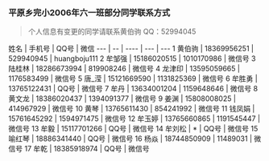 ### 平原乡完小2006年六一班部分同学联系方式

>个人信息有变更的同学请联系黄伯驹
> QQ：52994045



 姓名  | 手机号 | QQ号 | 微信
--- | -- | ---- | --- | ---
1  黄伯驹 | 18369956251 | 529940945 | huangboju111
2  牟邹强 | 15186020515 | 1010170986 | 微信号
3  陆桂林 | 18286673994 | 819908246 | 微信号
4  龙津印 | 13595059665 | 1176583499 | 微信号
5  唐_滢  | 15121669590 | 1131825369 | 微信号
6  牟胜勇 | 13765122431 | QQ号 | 微信号
7  牟丹   | 13634001204 | 1159648646 | 微信号
8  黄文龙 | 18386020437 | 1394091377 | 微信号
9  姜渊  |  15808008025 | 414967929 | 微信号
10  黄琴  |  13765611430 | 854241992 | 微信号
11  钱凤娟 | 15761645292 | 1594971475 | 微信号
12  牟玉婷 | 13765660865 | 1191545447 | 微信号
13  牟毅  | 15117701266 | QQ号 | 微信号
14  牟刘松  | * | QQ号 | 微信号
15  喻红琴   | 18886341440 | QQ号 | 微信号
16  杨焱   | 18744850909 | 11489031 | 微信号
17  牟乾   | 18385918974 | QQ号 | 微信号
